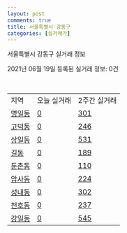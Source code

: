 ```yaml
---
layout: post
comments: true
title: 서울특별시 강동구
categories: [실거래가]
---
```


서울특별시 강동구 실거래 정보

2021년 06월 19일 등록된 실거래 정보: 0건

<script type="text/javascript">
  google.charts.load('current', {'packages':['corechart']});
  google.charts.setOnLoadCallback(drawChart);

  function drawChart() {
    var data = google.visualization.arrayToDataTable([['거래일', '매매', '전월세', '전매'], ['2021-02', 1, 69, 0], ['2021-03', 24, 269, 1], ['2021-04', 131, 572, 1], ['2021-05', 297, 794, 0], ['2021-06', 25, 501, 0]]);

    var options = {
      title: '최근 유형별 거래량 추이',
      legend: { position: 'bottom' }
    };

    var chart = new google.visualization.LineChart(document.getElementById('columnchart_material'));
    chart.draw(data, (options));
  }
</script>

<div id="columnchart_material" style="width: 450px; margin-left: -35px"></div>
<br>
<table class="sortable">
  <tr>
    <td>지역</td>
    <td>오늘 실거래</td>
    <td>2주간 실거래</td>
  </tr>

  
  <tr class="item">
    <td><a href="1174010100.html">명일동</a></td>
    <td><a href="1174010100.html">0</a></td>
    <td><a href="1174010100.html">301</a></td>
  </tr>
    

  <tr class="item">
    <td><a href="1174010200.html">고덕동</a></td>
    <td><a href="1174010200.html">0</a></td>
    <td><a href="1174010200.html">246</a></td>
  </tr>
    

  <tr class="item">
    <td><a href="1174010300.html">상일동</a></td>
    <td><a href="1174010300.html">0</a></td>
    <td><a href="1174010300.html">531</a></td>
  </tr>
    

  <tr class="item">
    <td><a href="1174010500.html">길동</a></td>
    <td><a href="1174010500.html">0</a></td>
    <td><a href="1174010500.html">189</a></td>
  </tr>
    

  <tr class="item">
    <td><a href="1174010600.html">둔촌동</a></td>
    <td><a href="1174010600.html">0</a></td>
    <td><a href="1174010600.html">110</a></td>
  </tr>
    

  <tr class="item">
    <td><a href="1174010700.html">암사동</a></td>
    <td><a href="1174010700.html">0</a></td>
    <td><a href="1174010700.html">224</a></td>
  </tr>
    

  <tr class="item">
    <td><a href="1174010800.html">성내동</a></td>
    <td><a href="1174010800.html">0</a></td>
    <td><a href="1174010800.html">302</a></td>
  </tr>
    

  <tr class="item">
    <td><a href="1174010900.html">천호동</a></td>
    <td><a href="1174010900.html">0</a></td>
    <td><a href="1174010900.html">237</a></td>
  </tr>
    

  <tr class="item">
    <td><a href="1174011000.html">강일동</a></td>
    <td><a href="1174011000.html">0</a></td>
    <td><a href="1174011000.html">545</a></td>
  </tr>
    


</table>


    